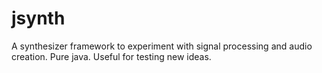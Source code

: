 # jsynth
A synthesizer framework to experiment with signal processing and audio creation. Pure java. Useful for testing new ideas.
